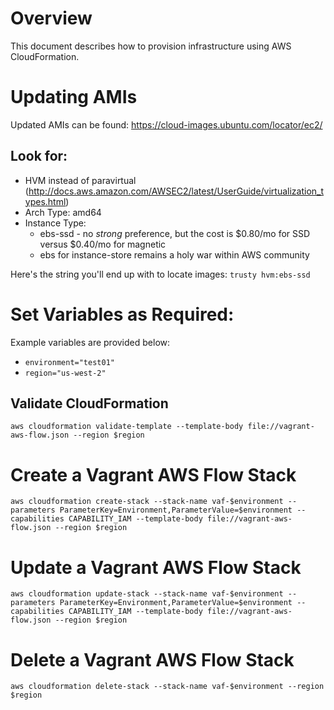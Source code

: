 # Overview
This document describes how to provision infrastructure using AWS CloudFormation.

# Updating AMIs
Updated AMIs can be found: https://cloud-images.ubuntu.com/locator/ec2/

## Look for:
- HVM instead of paravirtual (http://docs.aws.amazon.com/AWSEC2/latest/UserGuide/virtualization_types.html)
- Arch Type: amd64
- Instance Type:
  - ebs-ssd - no _strong_ preference, but the cost is $0.80/mo for SSD versus $0.40/mo for magnetic
  - ebs for instance-store remains a holy war within AWS community

Here's the string you'll end up with to locate images:
`trusty hvm:ebs-ssd`

# Set Variables as Required:
Example variables are provided below:

- `environment="test01"`
- `region="us-west-2"`

## Validate CloudFormation
`aws cloudformation validate-template --template-body file://vagrant-aws-flow.json --region $region`

# Create a Vagrant AWS Flow Stack
`aws cloudformation create-stack --stack-name vaf-$environment --parameters ParameterKey=Environment,ParameterValue=$environment --capabilities CAPABILITY_IAM --template-body file://vagrant-aws-flow.json --region $region`

# Update a Vagrant AWS Flow Stack
`aws cloudformation update-stack --stack-name vaf-$environment --parameters ParameterKey=Environment,ParameterValue=$environment --capabilities CAPABILITY_IAM --template-body file://vagrant-aws-flow.json --region $region`

# Delete a Vagrant AWS Flow Stack
`aws cloudformation delete-stack --stack-name vaf-$environment --region $region`
